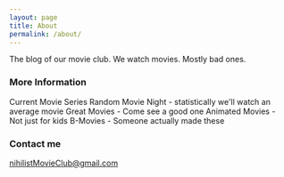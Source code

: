 ```yaml
---
layout: page
title: About
permalink: /about/
---
```


The blog of our movie club. 
We watch movies. Mostly bad ones.

### More Information

Current Movie Series
Random Movie Night - statistically we'll watch an average movie
Great Movies - Come see a good one
Animated Movies - Not just for kids
B-Movies - Someone actually made these

### Contact me

[nihilistMovieClub@gmail.com](nihilistMovieClub@gmail.com)
